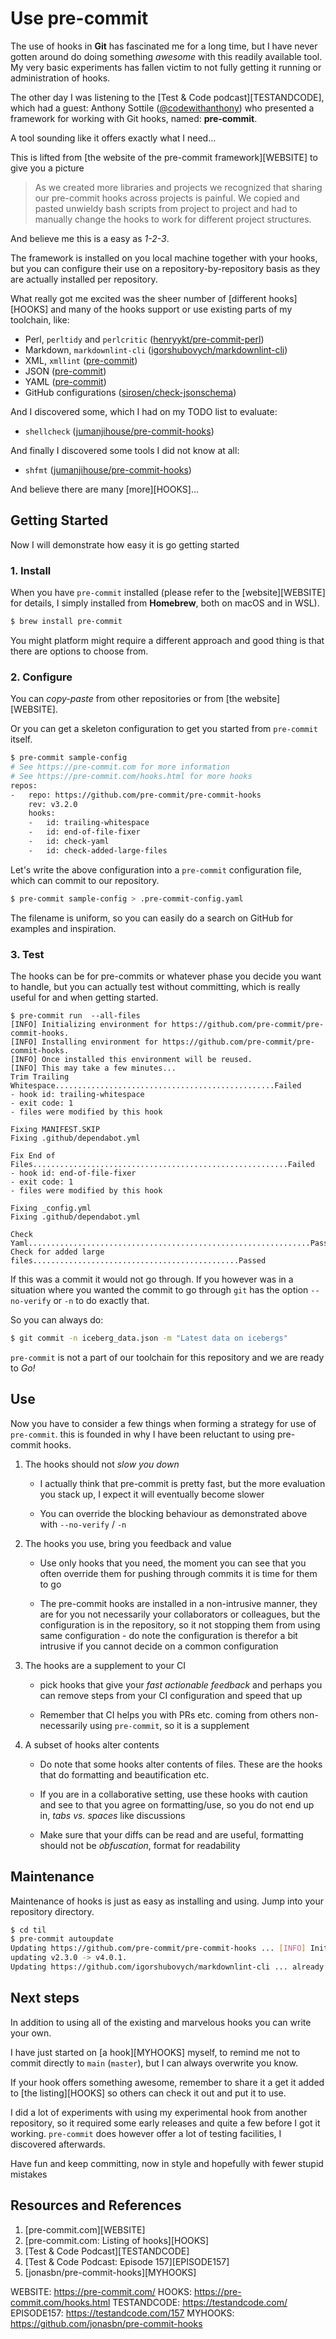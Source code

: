 # Use pre-commit

The use of hooks in **Git** has fascinated me for a long time, but I have never gotten around do doing something _awesome_ with this readily available tool. My very basic experiments has fallen victim to not fully getting it running or administration of hooks.

The other day I was listening to the [Test & Code podcast][TESTANDCODE], which had a guest: Anthony Sottile ([@codewithanthony](https://twitter.com/codewithanthony)) who presented a framework for working with Git hooks, named: **pre-commit**.

A tool sounding like it offers exactly what I need...

This is lifted from [the website of the pre-commit framework][WEBSITE] to give you a picture

> As we created more libraries and projects we recognized that sharing our pre-commit hooks across projects is painful.
> We copied and pasted unwieldy bash scripts from project to project and had to manually change the hooks to work for
> different project structures.

And believe me this is a easy as _1-2-3_.

The framework is installed on you local machine together with your hooks, but you can configure their use on a repository-by-repository basis as they are actually installed per repository.

What really got me excited was the sheer number of [different hooks][HOOKS] and many of the hooks support or use existing parts of my toolchain, like:

- Perl, `perltidy` and `perlcritic` ([henryykt/pre-commit-perl](https://github.com/henryykt/pre-commit-perl))
- Markdown, `markdownlint-cli` ([igorshubovych/markdownlint-cli](https://github.com/igorshubovych/markdownlint-cli))
- XML, `xmllint` ([pre-commit](https://github.com/pre-commit/pre-commit-hooks))
- JSON ([pre-commit](https://github.com/pre-commit/pre-commit-hooks))
- YAML ([pre-commit](https://github.com/pre-commit/pre-commit-hooks))
- GitHub configurations ([sirosen/check-jsonschema](https://github.com/sirosen/check-jsonschema))

And I discovered some, which I had on my TODO list to evaluate:

- `shellcheck` ([jumanjihouse/pre-commit-hooks](https://github.com/jumanjihouse/pre-commit-hooks))

And finally I discovered some tools I did not know at all:

- `shfmt` ([jumanjihouse/pre-commit-hooks](https://github.com/jumanjihouse/pre-commit-hooks))

And believe there are many [more][HOOKS]...

## Getting Started

Now I will demonstrate how easy it is go getting started

### 1. Install

When you have `pre-commit` installed (please refer to the [website][WEBSITE] for details, I simply installed from **Homebrew**, both on macOS and in WSL).

```bash
$ brew install pre-commit
```

You might platform might require a different approach and good thing is that there are options to choose from.

### 2. Configure

You can _copy-paste_ from other repositories or from [the website][WEBSITE].

Or you can get a skeleton configuration to get you started from `pre-commit` itself.

```bash
$ pre-commit sample-config
# See https://pre-commit.com for more information
# See https://pre-commit.com/hooks.html for more hooks
repos:
-   repo: https://github.com/pre-commit/pre-commit-hooks
    rev: v3.2.0
    hooks:
    -   id: trailing-whitespace
    -   id: end-of-file-fixer
    -   id: check-yaml
    -   id: check-added-large-files
```

Let's write the above configuration into a `pre-commit` configuration file, which can commit to our repository.

```bash
$ pre-commit sample-config > .pre-commit-config.yaml
```

The filename is uniform, so you can easily do a search on GitHub for examples and inspiration.

### 3. Test

The hooks can be for pre-commits or whatever phase you decide you want to handle, but you can actually test without committing, which is really useful for and when getting started.

```
$ pre-commit run  --all-files
[INFO] Initializing environment for https://github.com/pre-commit/pre-commit-hooks.
[INFO] Installing environment for https://github.com/pre-commit/pre-commit-hooks.
[INFO] Once installed this environment will be reused.
[INFO] This may take a few minutes...
Trim Trailing Whitespace.................................................Failed
- hook id: trailing-whitespace
- exit code: 1
- files were modified by this hook

Fixing MANIFEST.SKIP
Fixing .github/dependabot.yml

Fix End of Files.........................................................Failed
- hook id: end-of-file-fixer
- exit code: 1
- files were modified by this hook

Fixing _config.yml
Fixing .github/dependabot.yml

Check Yaml...............................................................Passed
Check for added large files..............................................Passed
```

If this was a commit it would not go through. If you however was in a situation where you wanted the commit to go through `git` has the option `--no-verify` or `-n` to do exactly that.

So you can always do:

```bash
$ git commit -n iceberg_data.json -m "Latest data on icebergs"
```

`pre-commit` is not a part of our toolchain for this repository and we are ready to _Go!_

## Use

Now you have to consider a few things when forming a strategy for use of `pre-commit`. this is founded in why I have been reluctant to using pre-commit hooks.

1. The hooks should not _slow you down_

    - I actually think that pre-commit is pretty fast, but the more evaluation you stack up, I expect it will eventually become slower

    - You can override the blocking behaviour as demonstrated above with `--no-verify` / `-n`

1. The hooks you use, bring you feedback and value

    - Use only hooks that you need, the moment you can see that you often override them for pushing through commits it is time for them to go

    - The pre-commit hooks are installed in a non-intrusive manner, they are for you not necessarily your collaborators or colleagues, but the configuration is in the repository, so it not stopping them from using same configuration - do note the configuration is therefor a bit intrusive if you cannot decide on a common configuration

1. The hooks are a supplement to your CI

    - pick hooks that give your _fast actionable feedback_ and perhaps you can remove steps from your CI configuration and speed that up

    - Remember that CI helps you with PRs etc. coming from others non-necessarily using `pre-commit`, so it is a supplement

1. A subset of hooks alter contents

    - Do note that some hooks alter contents of files. These are the hooks that do formatting and beautification etc.

    - If you are in a collaborative setting, use these hooks with caution and see to that you agree on formatting/use, so you do not end up in, _tabs vs. spaces_ like discussions

    - Make sure that your diffs can be read and are useful, formatting should not be _obfuscation_, format for readability

## Maintenance

Maintenance of hooks is just as easy as installing and using. Jump into your repository directory.

```bash
$ cd til
$ pre-commit autoupdate
Updating https://github.com/pre-commit/pre-commit-hooks ... [INFO] Initializing environment for https://github.com/pre-commit/pre-commit-hooks.
updating v2.3.0 -> v4.0.1.
Updating https://github.com/igorshubovych/markdownlint-cli ... already up to date.
```

## Next steps

In addition to using all of the existing and marvelous hooks you can write your own.

I have just started on [a hook][MYHOOKS] myself, to remind me not to commit directly to `main` (`master`), but I can always overwrite you know.

If your hook offers something awesome, remember to share it a get it added to [the listing][HOOKS] so others can check it out and put it to use.

I did a lot of experiments with using my experimental hook from another repository, so it required some early releases and quite a few before I got it working. `pre-commit` does however offer a lot of testing facilities, I discovered afterwards.

Have fun and keep committing, now in style and hopefully with fewer stupid mistakes

## Resources and References

1. [pre-commit.com][WEBSITE]
1. [pre-commit.com: Listing of hooks][HOOKS]
1. [Test & Code Podcast][TESTANDCODE]
1. [Test & Code Podcast: Episode 157][EPISODE157]
1. [jonasbn/pre-commit-hooks][MYHOOKS]

WEBSITE: https://pre-commit.com/
HOOKS: https://pre-commit.com/hooks.html
TESTANDCODE: https://testandcode.com/
EPISODE157: https://testandcode.com/157
MYHOOKS: https://github.com/jonasbn/pre-commit-hooks
